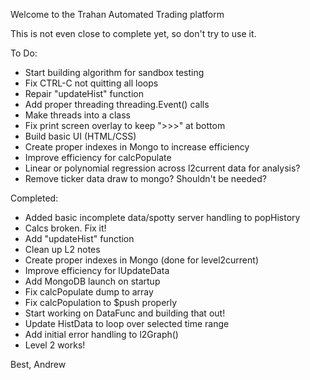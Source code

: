 Welcome to the Trahan Automated Trading platform

This is not even close to complete yet, so don't try to use it.

To Do:
- Start building algorithm for sandbox testing
- Fix CTRL-C not quitting all loops
- Repair "updateHist" function
- Add proper threading threading.Event() calls
- Make threads into a class
- Fix print screen overlay to keep ">>>" at bottom
- Build basic UI (HTML/CSS)
- Create proper indexes in Mongo to increase efficiency
- Improve efficiency for calcPopulate
- Linear or polynomial regression across l2current data for analysis?
- Remove ticker data draw to mongo? Shouldn't be needed?

Completed:
- Added basic incomplete data/spotty server handling to popHistory
- Calcs broken. Fix it!
- Add "updateHist" function
- Clean up L2 notes
- Create proper indexes in Mongo (done for level2current)
- Improve efficiency for lUpdateData
- Add MongoDB launch on startup
- Fix calcPopulate dump to array
- Fix calcPopulation to $push properly
- Start working on DataFunc and building that out!
- Update HistData to loop over selected time range
- Add initial error handling to l2Graph()
- Level 2 works!

Best,
Andrew
